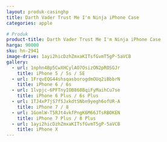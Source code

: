 ```yaml
---
layout: produk-casinghp
title: Darth Vader Trust Me I'm Ninja iPhone Case
categories: apple

# Produk
product-title: Darth Vader Trust Me I'm Ninja iPhone Case
harga: 90000
sku: hn-2941
image-drive: 1ayi2hicDzhZmxaKITsfGvmT5gP-5aVCB
gallery:
  - url: 1nphn4Bp5CwXHCylAO7OsizON2pROSGJr
    title: iPhone 5 / 5s / SE
  - url: 1FrqvEQG44shsqasborogdmOUq2iBbbrN
    title: iPhone 6 / 6s
  - url: 1lvpjc-6PFTnyIOB868BqiFyMaihCu7se
    title: iPhone 6 Plus / 6s Plus
  - url: 1TJ4xP7jS7fSJxkdtSNbn9yegh6ofUR-A
    title: iPhone 7 / 8
  - url: 1GomlW-T5RJt4vkfPngK6M66JTsRBOKEN
    title: iPhone 7 Plus / 8 Plus
  - url: 1ayi2hicDzhZmxaKITsfGvmT5gP-5aVCB
    title: iPhone X
---
```

